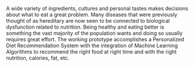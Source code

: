 A wide variety of ingredients, cultures and personal tastes makes decisions about what to eat a great problem. Many diseases that were previously thought of as hereditary are now seen to be connected to biological dysfunction related to nutrition. Being healthy and eating better is something the vast majority of the population wants and doing so usually requires great effort.
The working prototype accomplishes a Personalized Diet Recommendation System with the integration of Machine Learning Algorithms to recommend the right food at right time and with the right nutrition, calories, fat, etc. 


